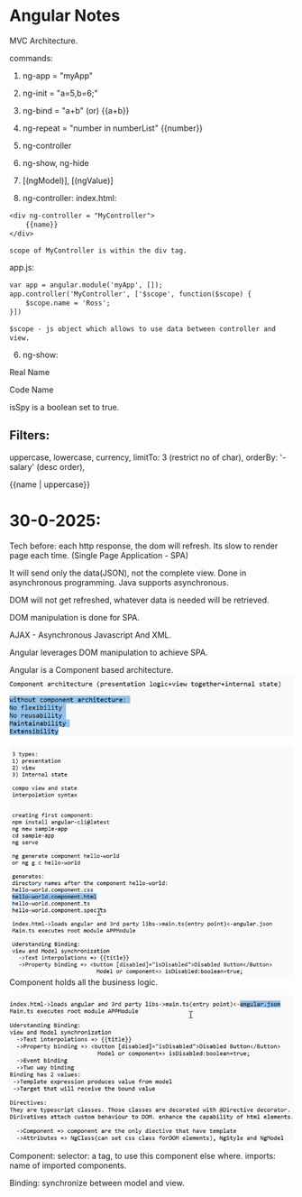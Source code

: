 # Angular Notes
MVC Architecture.

commands:
1. ng-app = "myApp"
2. ng-init = "a=5,b=6;"
3. ng-bind = "a+b" (or) {{a+b}}
4. ng-repeat = "number in numberList" {{number}}
5. ng-controller
6. ng-show, ng-hide
7. [(ngModel)], [(ngValue)]

5. ng-controller:
index.html:
```
<div ng-controller = "MyController">
    {{name}}
</div>
```
    scope of MyController is within the div tag.

app.js:
```
var app = angular.module('myApp', []);
app.controller('MyController', ['$scope', function($scope) {
    $scope.name = 'Ross';
}])
```
    $scope - js object which allows to use data between controller and view.

6. ng-show:
<p ng-hide="isSpy">Real Name</p>
<p ng-show="isSpy">Code Name</p>
    isSpy is a boolean set to true.

## Filters:
uppercase, lowercase, currency, limitTo: 3 (restrict no of char), orderBy: '-salary' (desc order), 

{{name | uppercase}}

# 30-0-2025:
Tech before: each http response, the dom will refresh. Its slow to render page each time. (Single Page Application - SPA)

It will send only the data(JSON), not the complete view. Done in asynchronous programming. Java supports asynchronous.

DOM will not get refreshed, whatever data is needed will be retrieved.

DOM manipulation is done for SPA.

AJAX - Asynchronous Javascript And XML.

Angular leverages DOM manipulation to achieve SPA.

Angular is a Component based architecture.
![Component Vs Non Component](image.png)

![Creating Component](image-1.png)
Component holds all the business logic.

![angular.json and Binding](image-2.png)

Component:
selector: a tag, to use this component else where.
imports: name of imported components.

Binding: synchronize between model and view.
